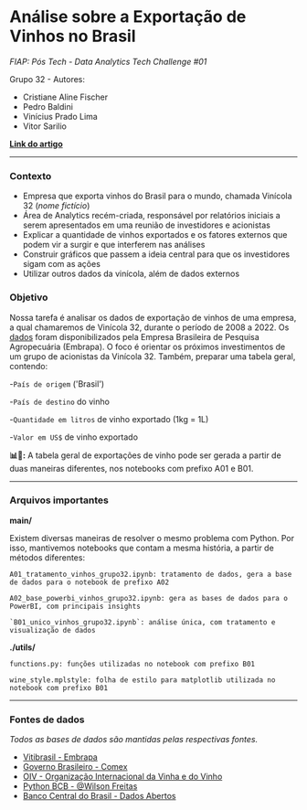 # Análise sobre a Exportação de Vinhos no Brasil

*FIAP: Pós Tech - Data Analytics
Tech Challenge #01*

Grupo 32 - Autores:

- Cristiane Aline Fischer
- Pedro Baldini
- Vinícius Prado Lima
- Vitor Sarilio

**[Link do artigo](https://medium.com/p/0d9858104c67/)**

---

### Contexto

- Empresa que exporta vinhos do Brasil para o mundo, chamada Vinícola 32 (*nome fictício*)
- Área de Analytics recém-criada, responsável por relatórios iniciais a serem apresentados em uma reunião de investidores e acionistas
- Explicar a quantidade de vinhos exportados e os fatores externos que podem vir a surgir e que interferem nas análises
- Construir gráficos que passem a ideia central para que os investidores sigam com as ações
- Utilizar outros dados da vinícola, além de dados externos

### Objetivo

Nossa tarefa é analisar os dados de exportação de vinhos de uma empresa, a qual chamaremos de Vinícola 32, durante o período de 2008 a 2022. Os [dados](http://vitibrasil.cnpuv.embrapa.br/index.php) foram disponibilizados pela Empresa Brasileira de Pesquisa Agropecuária (Embrapa). O foco é orientar os próximos investimentos de um grupo de acionistas da Vinícola 32. Também, preparar uma tabela geral, contendo:

-`País de origem` ('Brasil')

-`País de destino` do vinho

-`Quantidade em litros` de vinho exportado (1kg = 1L)

-`Valor em US$` de vinho exportado

<div class="alert-info">
<b>📊🍷:</b> A tabela geral de exportações de vinho pode ser gerada a partir de duas maneiras diferentes, nos notebooks com prefixo A01 e B01.</div>

---

### Arquivos importantes

**main/**

Existem diversas maneiras de resolver o mesmo problema com Python. Por isso, mantivemos notebooks que contam a mesma história, a partir de métodos diferentes:

    A01_tratamento_vinhos_grupo32.ipynb: tratamento de dados, gera a base de dados para o notebook de prefixo A02

    A02_base_powerbi_vinhos_grupo32.ipynb: gera as bases de dados para o PowerBI, com principais insights

    `B01_unico_vinhos_grupo32.ipynb`: análise única, com tratamento e visualização de dados

**./utils/**

    functions.py: funções utilizadas no notebook com prefixo B01

    wine_style.mplstyle: folha de estilo para matplotlib utilizada no notebook com prefixo B01

---

### Fontes de dados

*Todos as bases de dados são mantidas pelas respectivas fontes.*

* [Vitibrasil - Embrapa](http://vitibrasil.cnpuv.embrapa.br/index.php)
* [Governo Brasileiro -  Comex](http://comexstat.mdic.gov.br/pt/faq)
* [OIV - Organização Internacional da Vinha e do Vinho](https://www.oiv.int/en)
* [Python BCB - @Wilson Freitas](https://wilsonfreitas.github.io/python-bcb/)
* [Banco Central do Brasil - Dados Abertos](https://dadosabertos.bcb.gov.br)
